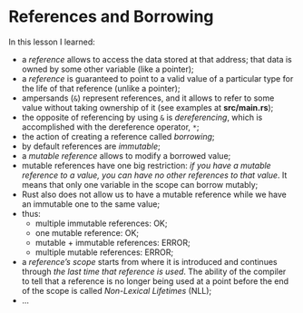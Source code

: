 # References and Borrowing

In this lesson I learned:
 - a *reference* allows to access the data stored at that address; that data is owned by some other variable (like a pointer); 
 - a *reference* is guaranteed to point to a valid value of a particular type for the life of that reference (unlike a pointer);
 - ampersands (`&`) represent references, and it allows to refer to some value without taking ownership of it (see examples at **src/main.rs**);
 - the opposite of referencing by using `&` is *dereferencing*, which is accomplished with the dereference operator, `*`;
 - the action of creating a reference called *borrowing*;
 - by default references are *immutable*;
 - a *mutable reference* allows to modify a borrowed value;
 - mutable references have one big restriction: *if you have a mutable reference to a value, you can have no other references to that value*. It means that only one variable in the scope can borrow mutably;
 - Rust also does not allow us to have a mutable reference while we have an immutable one to the same value;
 - thus:
    - multiple immutable references: OK;
    - one mutable reference: OK;
    - mutable + immutable references: ERROR;
    - multiple mutable references: ERROR;
 - a *reference’s scope* starts from where it is introduced and continues through *the last time that reference is used*. The ability of the compiler to tell that a reference is no longer being used at a point before the end of the scope is called *Non-Lexical Lifetimes* (NLL);
 - ...

